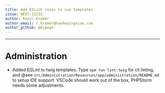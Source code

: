 ```yaml
---
title: Add ESLint rules to vue templates
issue: NEXT-12215
author: Raoul Kramer
author_email: r.kramer@haokeyingxiao.com 
author_github: @djpogo
---
```

___
# Administration
* Added ESLint to twig templates. Type `npm run lint:twig` for cli linting, and @see `src/Administration/Resources/app/administration/README.md` to setup IDE support. VSCode should work out of the box, PHPStorm needs some adjustments.
